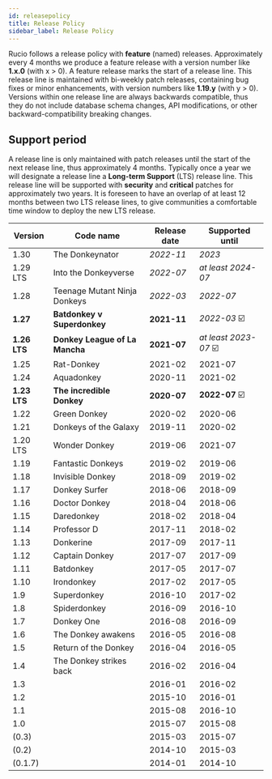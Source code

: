 ```yaml
---
id: releasepolicy
title: Release Policy
sidebar_label: Release Policy
---
```


Rucio follows a release policy with **feature** (named) releases. Approximately
every 4 months we produce a feature release with a version number like **1.x.0**
(with x > 0). A feature release marks the start of a release line. This release
line is maintained with bi-weekly patch releases, containing bug fixes or minor
enhancements, with version numbers like **1.19.y** (with y > 0). Versions within
one release line are always backwards compatible, thus they do not include
database schema changes, API modifications, or other backward-compatibility
breaking changes.

## Support period

A release line is only maintained with patch releases until the start of the
next release line, thus approximately 4 months. Typically once a year we will
designate a release line a **Long-term Support** (LTS) release line. This
release line will be supported with **security** and **critical** patches for
approximately two years. It is foreseen to have an overlap of at least 12 months
between two LTS release lines, to give communities a comfortable time window to
deploy the new LTS release.

| Version         | Code name                      | Release date   | Supported until      |
| --------------- | ------------------------------ | -------------- | -------------------- |
| 1.30            | The Donkeynator                | _2022-11_      | _2023_               |
| 1.29 LTS        | Into the Donkeyverse           | _2022-07_      | _at least 2024-07_   |
| 1.28            | Teenage Mutant Ninja Donkeys   | _2022-03_      | _2022-07_            |
| **1.27**        | **Batdonkey v Superdonkey**    | **2021-11**    | _2022-03_ ☑️         |
| **1.26 LTS**    | **Donkey League of La Mancha** | **2021-07**    | _at least 2023-07_ ☑️|
| 1.25            | Rat-Donkey                     | 2021-02        | 2021-07              |
| 1.24            | Aquadonkey                     | 2020-11        | 2021-02              |
| **1.23 LTS**    | **The incredible Donkey**      | **2020-07**    | **2022-07** ☑️       |
| 1.22            | Green Donkey                   | 2020-02        | 2020-06              |
| 1.21            | Donkeys of the Galaxy          | 2019-11        | 2020-02              |
| 1.20 LTS        | Wonder Donkey                  | 2019-06        | 2021-07              |
| 1.19            | Fantastic Donkeys              | 2019-02        | 2019-06              |
| 1.18            | Invisible Donkey               | 2018-09        | 2019-02              |
| 1.17            | Donkey Surfer                  | 2018-06        | 2018-09              |
| 1.16            | Doctor Donkey                  | 2018-04        | 2018-06              |
| 1.15            | Daredonkey                     | 2018-02        | 2018-04              |
| 1.14            | Professor D                    | 2017-11        | 2018-02              |
| 1.13            | Donkerine                      | 2017-09        | 2017-11              |
| 1.12            | Captain Donkey                 | 2017-07        | 2017-09              |
| 1.11            | Batdonkey                      | 2017-05        | 2017-07              |
| 1.10            | Irondonkey                     | 2017-02        | 2017-05              |
| 1.9             | Superdonkey                    | 2016-10        | 2017-02              |
| 1.8             | Spiderdonkey                   | 2016-09        | 2016-10              |
| 1.7             | Donkey One                     | 2016-08        | 2016-09              |
| 1.6             | The Donkey awakens             | 2016-05        | 2016-08              |
| 1.5             | Return of the Donkey           | 2016-04        | 2016-05              |
| 1.4             | The Donkey strikes back        | 2016-02        | 2016-04              |
| 1.3             |                                | 2016-01        | 2016-02              |
| 1.2             |                                | 2015-10        | 2016-01              |
| 1.1             |                                | 2015-08        | 2016-10              |
| 1.0             |                                | 2015-07        | 2015-08              |
| (0.3)           |                                | 2015-03        | 2015-07              |
| (0.2)           |                                | 2014-10        | 2015-03              |
| (0.1.7)         |                                | 2014-01        | 2014-10              |
